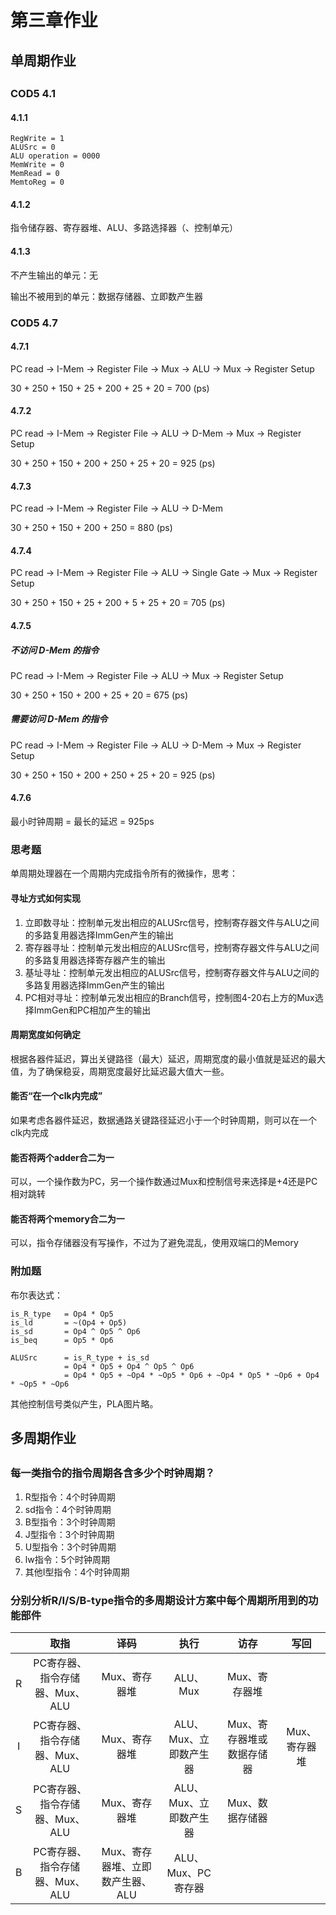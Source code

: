 # 第三章作业

## 单周期作业

## 

## 

### COD5 4.1

#### 4.1.1

```assembly
RegWrite = 1
ALUSrc = 0
ALU operation = 0000
MemWrite = 0
MemRead = 0
MemtoReg = 0
```

#### 4.1.2

指令储存器、寄存器堆、ALU、多路选择器（、控制单元）

#### 4.1.3

不产生输出的单元：无

输出不被用到的单元：数据存储器、立即数产生器

### COD5 4.7

#### 4.7.1

PC read -> I-Mem -> Register File -> Mux -> ALU -> Mux -> Register Setup

30 + 250 + 150 + 25 + 200 + 25 + 20 = 700 (ps)

#### 4.7.2

PC read -> I-Mem -> Register File -> ALU -> D-Mem -> Mux -> Register Setup

30 + 250 + 150 + 200 + 250 + 25 + 20 = 925 (ps)

#### 4.7.3

PC read -> I-Mem -> Register File -> ALU -> D-Mem

30 + 250 + 150 + 200 + 250 = 880 (ps)

#### 4.7.4

PC read -> I-Mem -> Register File -> ALU -> Single Gate -> Mux -> Register Setup

30 + 250 + 150 + 25 + 200 + 5 + 25 + 20 = 705 (ps)

#### 4.7.5

##### 不访问 D-Mem 的指令

PC read -> I-Mem -> Register File -> ALU -> Mux -> Register Setup

30 + 250 + 150 + 200 + 25 + 20 = 675 (ps)

##### 需要访问 D-Mem 的指令

PC read -> I-Mem -> Register File -> ALU -> D-Mem -> Mux -> Register Setup

30 + 250 + 150 + 200 + 250 + 25 + 20 = 925 (ps)

#### 4.7.6

最小时钟周期 = 最长的延迟 = 925ps

### 思考题

单周期处理器在一个周期内完成指令所有的微操作，思考：

#### 寻址方式如何实现

1. 立即数寻址：控制单元发出相应的ALUSrc信号，控制寄存器文件与ALU之间的多路复用器选择ImmGen产生的输出
2. 寄存器寻址：控制单元发出相应的ALUSrc信号，控制寄存器文件与ALU之间的多路复用器选择寄存器产生的输出
3. 基址寻址：控制单元发出相应的ALUSrc信号，控制寄存器文件与ALU之间的多路复用器选择ImmGen产生的输出
4. PC相对寻址：控制单元发出相应的Branch信号，控制图4-20右上方的Mux选择ImmGen和PC相加产生的输出

#### 周期宽度如何确定

根据各器件延迟，算出关键路径（最大）延迟，周期宽度的最小值就是延迟的最大值，为了确保稳妥，周期宽度最好比延迟最大值大一些。

#### 能否“在一个clk内完成”

如果考虑各器件延迟，数据通路关键路径延迟小于一个时钟周期，则可以在一个clk内完成

#### 能否将两个adder合二为一

可以，一个操作数为PC，另一个操作数通过Mux和控制信号来选择是+4还是PC相对跳转

#### 能否将两个memory合二为一

可以，指令存储器没有写操作，不过为了避免混乱，使用双端口的Memory

### 附加题

布尔表达式：

```assembly
is_R_type	= Op4 * Op5
is_ld		= ~(Op4 + Op5)
is_sd		= Op4 ^ Op5 ^ Op6
is_beq		= Op5 * Op6

ALUSrc		= is_R_type + is_sd
			= Op4 * Op5 + Op4 ^ Op5 ^ Op6
			= Op4 * Op5 + ~Op4 * ~Op5 * Op6 + ~Op4 * Op5 * ~Op6 + Op4 * ~Op5 * ~Op6
```

其他控制信号类似产生，PLA图片略。

## 多周期作业

## 

### 每一类指令的指令周期各含多少个时钟周期？

1. R型指令：4个时钟周期
2. sd指令：4个时钟周期
3. B型指令：3个时钟周期
4. J型指令：3个时钟周期
5. U型指令：3个时钟周期
6. lw指令：5个时钟周期
7. 其他I型指令：4个时钟周期

### 分别分析R/I/S/B-type指令的多周期设计方案中每个周期所用到的功能部件

|      |              取指              |               译码               |          执行          |           访存            |     写回      |
| :--: | :----------------------------: | :------------------------------: | :--------------------: | :-----------------------: | :-----------: |
|  R   | PC寄存器、指令存储器、Mux、ALU |          Mux、寄存器堆           |        ALU、Mux        |       Mux、寄存器堆       |               |
|  I   | PC寄存器、指令存储器、Mux、ALU |          Mux、寄存器堆           | ALU、Mux、立即数产生器 | Mux、寄存器堆或数据存储器 | Mux、寄存器堆 |
|  S   | PC寄存器、指令存储器、Mux、ALU |          Mux、寄存器堆           | ALU、Mux、立即数产生器 |      Mux、数据存储器      |               |
|  B   | PC寄存器、指令存储器、Mux、ALU | Mux、寄存器堆、立即数产生器、ALU |   ALU、Mux、PC寄存器   |                           |               |

